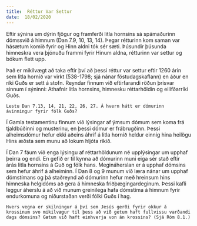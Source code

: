 ```yaml
---
title:  Réttur Var Settur
date:  18/02/2020
---
```


Eftir sýnina um dýrin fjögur og framferði litla hornsins sá spámaðurinn dómssvið á himnum (Dan 7.9, 10, 13, 14). Þegar rétturinn kom saman var hásætum komið fyrir og Hinn aldni tók sér sæti. Þúsundir þúsunda himneskra vera þjónuðu frammi fyrir Hinum aldna, rétturinn var settur og bókum flett upp.

Það er mikilvægt að taka eftir því að þessi réttur var settur eftir 1260 árin sem litla hornið var virkt (538-1798; sjá nánar föstudagskaflann) en áður en ríki Guðs er sett á stofn. Reyndar finnum við eftirfarandi röðun þrisvar sinnum í sýninni: Athafnir litla hornsins, himnesku réttarhöldin og eilífðarríki Guðs.

`Lestu Dan 7.13, 14, 21, 22, 26, 27. Á hvern hátt er dómurinn ávinningur fyrir fólk Guðs?`

Í Gamla testamentinu finnum við lýsingar af ýmsum dómum sem koma frá tjaldbúðinni og musterinu, en þessi dómur er frábrugðinn. Þessi alheimsdómur hefur ekki aðeins áhrif á litla hornið heldur einnig hina heilögu Hins æðsta sem munu að lokum hljóta ríkið.

Í Dan 7 fáum við enga lýsingu af réttarhöldunum né upplýsingar um upphaf þeirra og endi. En gefið er til kynna að dómurinn muni eiga sér stað eftir árás litla hornsins á Guð og fólk hans. Megináherslan er á upphaf dómsins sem hefur áhrif á alheiminn. Í Dan 8 og 9 munum við læra nánar um upphaf dómstímans og þá staðreynd að dómurinn hefur með hreinsum hins himneska helgidóms að gera á himneska friðþægingardeginum. Þessi kafli leggur áherslu á að við munum greinilega hafa dómstíma á himnum fyrir endurkomuna og niðurstaðan verði fólki Guðs í hag.

`Hvers vegna er skilningur á því sem Jesús gerði fyrir okkur á krossinum svo mikilvægur til þess að við getum haft fullvissu varðandi dags dómsins? Gætum við haft einhverja von án krossins? (Sjá Róm 8.1.)`